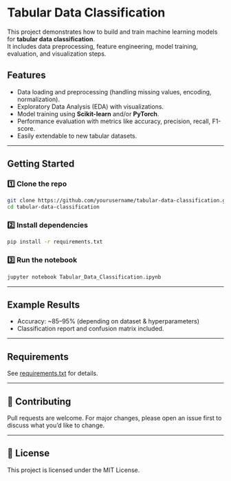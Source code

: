 # Tabular Data Classification 

This project demonstrates how to build and train machine learning models for **tabular data classification**.  
It includes data preprocessing, feature engineering, model training, evaluation, and visualization steps.


## Features
- Data loading and preprocessing (handling missing values, encoding, normalization).
- Exploratory Data Analysis (EDA) with visualizations.
- Model training using **Scikit-learn** and/or **PyTorch**.
- Performance evaluation with metrics like accuracy, precision, recall, F1-score.
- Easily extendable to new tabular datasets.

---

## Getting Started

### 1️⃣ Clone the repo
```bash
git clone https://github.com/yourusername/tabular-data-classification.git
cd tabular-data-classification
````

### 2️⃣ Install dependencies

```bash
pip install -r requirements.txt
```

### 3️⃣ Run the notebook

```bash
jupyter notebook Tabular_Data_Classification.ipynb
```

---

## Example Results

* Accuracy: \~85–95% (depending on dataset & hyperparameters)
* Classification report and confusion matrix included.

---

## Requirements

See [requirements.txt](./requirements.txt) for details.

---

## 🤝 Contributing

Pull requests are welcome. For major changes, please open an issue first
to discuss what you’d like to change.

---

## 📜 License

This project is licensed under the MIT License.

